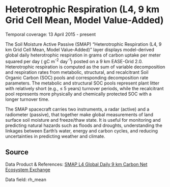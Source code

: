 # Heterotrophic Respiration (L4, 9 km Grid Cell Mean, Model Value-Added)
Temporal coverage: 13 April 2015 - present

The Soil Moisture Active Passive (SMAP) “Heterotrophic Respiration (L4, 9 km Grid Cell Mean, Model Value-Added)” layer displays model-derived global daily heterotrophic respiration in grams of carbon uptake per meter squared per day ( gC m<sup>-2</sup> day<sup>-1</sup>) posted on a 9 km EASE-Grid 2.0. Heterotrophic respiration is computed as the sum of variable decomposition and respiration rates from metabolic, structural, and recalcitrant Soil Organic Carbon (SOC) pools and corresponding decomposition rate parameters. The metabolic and structural SOC pools represent plant litter with relatively short (e.g., ≤ 5 years) turnover periods, while the recalcitrant pool represents more physically and chemically protected SOC with a longer turnover time.

The SMAP spacecraft carries two instruments, a radar (active) and a radiometer (passive), that together make global measurements of land surface soil moisture and freeze/thaw state. It is useful for monitoring and predicting natural hazards such as floods and droughts, understanding the linkages between Earth’s water, energy and carbon cycles, and reducing uncertainties in predicting weather and climate.

## Source
Data Product & References: [SMAP L4 Global Daily 9 km Carbon Net Ecosystem Exchange](https://nsidc.org/data/spl4cmdl/)

Data field: rh_mean
